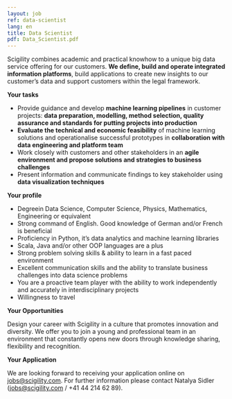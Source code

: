 ```yaml
---
layout: job
ref: data-scientist
lang: en
title: Data Scientist
pdf: Data_Scientist.pdf
---
```


Scigility combines academic and practical knowhow to a unique big data service offering for our customers. **We define, build and operate integrated information platforms**, build applications to create new insights to our customer’s data and support customers within the legal framework.

**Your tasks**

* Provide guidance and develop **machine learning pipelines** in customer projects: **data preparation, modelling, method selection, quality assurance and standards for putting projects into production**
* **Evaluate the technical and economic feasibility** of machine learning solutions and operationalise successful prototypes in **collaboration with data engineering and platform team**
* Work closely with customers and other stakeholders in an **agile environment and propose solutions and strategies to business challenges**
* Present information and communicate findings to key stakeholder using **data visualization techniques**

**Your profile**

* Degreein Data Science, Computer Science, Physics, Mathematics, Engineering or equivalent
* Strong command of English. Good knowledge of German and/or French is beneficial
* Proficiency in Python, it’s data analytics and machine learning libraries
* Scala, Java and/or other OOP languages are a plus
* Strong problem solving skills & ability to learn in a fast paced environment
* Excellent communication skills and the ability to translate business challenges into data science problems
* You are a proactive team player with the ability to work independently and accurately in interdisciplinary projects
* Willingness to travel

**Your Opportunities**

Design your career with Scigility in a culture that promotes innovation and diversity. We offer you to join a young and professional team in an environment that constantly opens new doors through knowledge sharing, flexibility and recognition.

**Your Application**

We are looking forward to receiving your application online on jobs@scigility.com. For further information please contact Natalya Sidler (jobs@scigility.com / +41 44 214 62 89).
